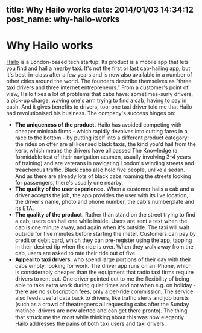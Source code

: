 title: Why Hailo works
date: 2014/01/03 14:34:12
post_name: why-hailo-works
---
# Why Hailo works

[Hailo](https://hailocab.com/london) is a London-based tech startup. Its product is a mobile app that lets you find and hail a nearby taxi. It's not the first or last cab-hailing app, but it's best-in-class after a few years and is now also available in a number of other cities around the world. The founders describe themselves as "three taxi drivers and three internet entrepreneurs." From a customer's point of view, Hailo fixes a lot of problems that cabs have: sometimes-surly drivers, a pick-up charge, waving one's arm trying to find a cab, having to pay in cash. And it gives benefits to drivers, too: one taxi driver told me that Hailo had revolutionised his business. The company's success hinges on: 

  * **The uniqueness of the product.** Hailo has avoided competing with cheaper minicab firms - which rapidly devolves into cutting fares in a race to the bottom - by putting itself into a different product category: the rides on offer are all licensed black taxis, the kind you'd hail from the kerb, which means the drivers have all passed The Knowledge (a formidable test of their navigation acumen, usually involving 3-4 years of training) and are veterans in navigating London's winding streets and treacherous traffic. Black cabs also hold five people, unlike a sedan. And as there are already lots of black cabs roaming the streets looking for passengers, there's usually one nearby.
  * **The quality of the user experience.** When a customer hails a cab and a driver accepts the job, the app provides the user with its live location, the driver's name, photo and phone number, the cab's numberplate and its ETA.
  * **The quality of the product.** Rather than stand on the street trying to find a cab, users can hail one while inside. Users are sent a text when the cab is one minute away, and again when it's outside. The taxi will wait outside for five minutes before starting the meter. Customers can pay by credit or debit card, which they can pre-register using the app, tapping in their desired tip when the ride is over. When they walk away from the cab, users are asked to rate their ride out of five.
  * **Appeal to taxi drivers**, who spend large portions of their day with their cabs empty, looking for work. The driver app runs on an iPhone, which is considerably cheaper than the equipment that radio taxi firms require drivers to rent out. One driver pointed out to me the flexibility of being able to take extra work during quiet times and not when e.g. on holiday - there are no subscription fees, only a per-ride commission. The service also feeds useful data back to drivers, like traffic alerts and job bursts (such as a crowd of theatregoers all requesting cabs after the Sunday matinée: drivers are now alerted and can get there pronto).
The thing that struck me the most while thinking about this was how elegantly Hailo addresses the pains of both taxi users and taxi drivers.
